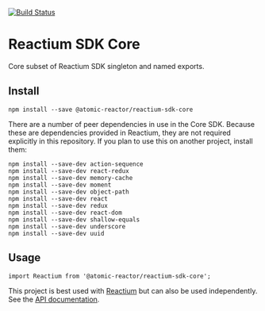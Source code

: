 [![Build Status](https://travis-ci.org/Atomic-Reactor/reactium-sdk-core.svg?branch=master)](https://travis-ci.org/Atomic-Reactor/reactium-sdk-core)

# Reactium SDK Core

Core subset of Reactium SDK singleton and named exports.

## Install

```
npm install --save @atomic-reactor/reactium-sdk-core
```

There are a number of peer dependencies in use in the Core SDK. Because these are dependencies
provided in Reactium, they are not required explicitly in this repository. If you
plan to use this on another project, install them:

```
npm install --save-dev action-sequence
npm install --save-dev react-redux
npm install --save-dev memory-cache
npm install --save-dev moment
npm install --save-dev object-path
npm install --save-dev react
npm install --save-dev redux
npm install --save-dev react-dom
npm install --save-dev shallow-equals
npm install --save-dev underscore
npm install --save-dev uuid
```

## Usage

```
import Reactium from '@atomic-reactor/reactium-sdk-core';
```

This project is best used with [Reactium](https://github.com/Atomic-Reactor/Reactium) but can also be used independently. See the [API documentation](https://atomic-reactor.github.io/reactium-sdk-core/).

